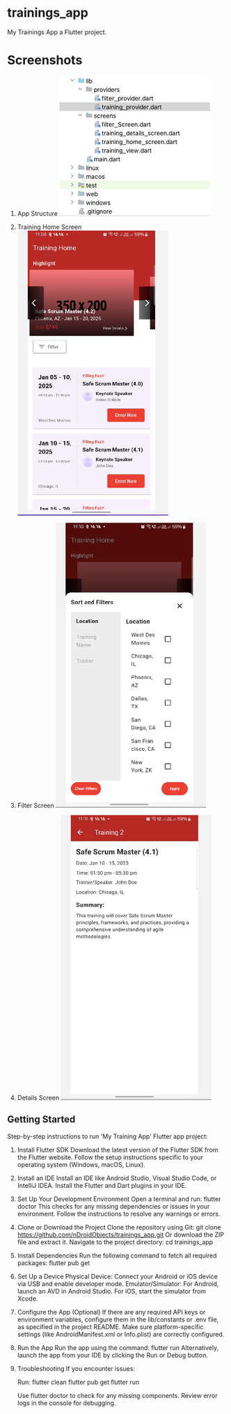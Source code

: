 # trainings_app

My Trainings App a Flutter project.


# Screenshots

1. App Structure
![img.png](img.png)

2. Training Home Screen
![img_1.png](img_1.png)

3. Filter Screen
![img_2.png](img_2.png)

4. Details Screen
![img_3.png](img_3.png)

## Getting Started

Step-by-step instructions to run 'My Training App' Flutter app project:

1. Install Flutter SDK
   Download the latest version of the Flutter SDK from the Flutter website.
   Follow the setup instructions specific to your operating system (Windows, macOS, Linux).

2. Install an IDE
   Install an IDE like Android Studio, Visual Studio Code, or IntelliJ IDEA.
   Install the Flutter and Dart plugins in your IDE.

3. Set Up Your Development Environment
   Open a terminal and run:
   flutter doctor
   This checks for any missing dependencies or issues in your environment. Follow the instructions to resolve any warnings or errors.

4. Clone or Download the Project
   Clone the repository using Git:
   git clone https://github.com/nDroidObjects/trainings_app.git
   Or download the ZIP file and extract it.
   Navigate to the project directory:
   cd trainings_app <project-folder>

5. Install Dependencies
   Run the following command to fetch all required packages:
   flutter pub get

6. Set Up a Device
   Physical Device: Connect your Android or iOS device via USB and enable developer mode.
   Emulator/Simulator:
   For Android, launch an AVD in Android Studio.
   For iOS, start the simulator from Xcode.

7. Configure the App (Optional)
   If there are any required API keys or environment variables, configure them in the lib/constants or .env file, as specified in the project README.
   Make sure platform-specific settings (like AndroidManifest.xml or Info.plist) are correctly configured.

8. Run the App
   Run the app using the command:
   flutter run
   Alternatively, launch the app from your IDE by clicking the Run or Debug button.

9. Troubleshooting
   If you encounter issues:
   
   Run:
   flutter clean
   flutter pub get
   flutter run

   
   Use flutter doctor to check for any missing components.
   Review error logs in the console for debugging.
